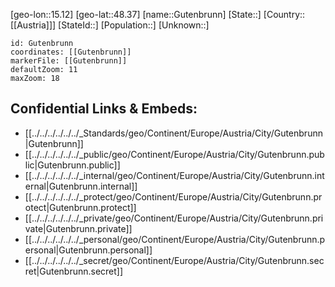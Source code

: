 ﻿---
location: [48.37,15.12]
mapzoom: [7,12] 
mapmarker: city 
type: City
tags:
- geo/City


SpocWebEntityId: 30645
isDeleted: false
confidential: public

---
[geo-lon::15.12]
[geo-lat::48.37]
[name::Gutenbrunn]
[State::]
[Country::[[Austria]]]
[StateId::]
[Population::]
[Unknown::]


```leaflet
id: Gutenbrunn
coordinates: [[Gutenbrunn]]
markerFile: [[Gutenbrunn]]
defaultZoom: 11 
maxZoom: 18
```


## Confidential Links & Embeds: 
- [[../../../../../../_Standards/geo/Continent/Europe/Austria/City/Gutenbrunn|Gutenbrunn]] 
- [[../../../../../../_public/geo/Continent/Europe/Austria/City/Gutenbrunn.public|Gutenbrunn.public]] 
- [[../../../../../../_internal/geo/Continent/Europe/Austria/City/Gutenbrunn.internal|Gutenbrunn.internal]] 
- [[../../../../../../_protect/geo/Continent/Europe/Austria/City/Gutenbrunn.protect|Gutenbrunn.protect]] 
- [[../../../../../../_private/geo/Continent/Europe/Austria/City/Gutenbrunn.private|Gutenbrunn.private]] 
- [[../../../../../../_personal/geo/Continent/Europe/Austria/City/Gutenbrunn.personal|Gutenbrunn.personal]] 
- [[../../../../../../_secret/geo/Continent/Europe/Austria/City/Gutenbrunn.secret|Gutenbrunn.secret]] 
